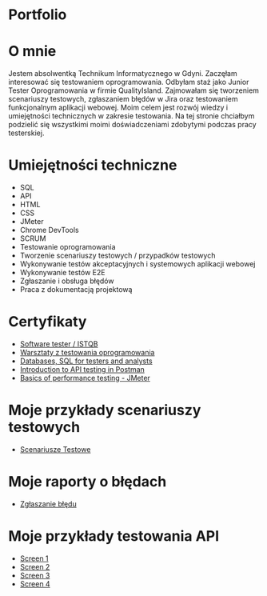 # Portfolio

# O mnie

Jestem absolwentką Technikum Informatycznego w Gdyni. Zaczęłam interesować się testowaniem oprogramowania. Odbyłam staż jako Junior Tester Oprogramowania w firmie QualityIsland. Zajmowałam się tworzeniem scenariuszy testowych, zgłaszaniem błędów w Jira oraz testowaniem funkcjonalnym aplikacji webowej. Moim celem jest rozwój wiedzy i umiejętności technicznych w zakresie testowania.
Na tej stronie chciałbym podzielić się wszystkimi moimi doświadczeniami zdobytymi podczas pracy testerskiej.

# Umiejętności techniczne

* SQL
* API
* HTML
* CSS
* JMeter
* Chrome DevTools
* SCRUM
* Testowanie oprogramowania
* Tworzenie scenariuszy testowych / przypadków testowych
* Wykonywanie testów akceptacyjnych i systemowych aplikacji webowej
* Wykonywanie testów E2E
* Zgłaszanie i obsługa błędów
* Praca z dokumentacją projektową

# Certyfikaty

* [Software tester / ISTQB](https://verified.sertifier.com/en/verify/14967931727049/?ref=email)
* [Warsztaty z testowania oprogramowania](https://verified.sertifier.com/en/verify/45903686315673/?ref=email)
* [Databases, SQL for testers and analysts](https://verified.sertifier.com/en/verify/69747822201899/?ref=email)
* [Introduction to API testing in Postman](https://verified.sertifier.com/en/verify/09024052857712/?ref=email)
* [Basics of performance testing - JMeter](https://verified.sertifier.com/en/verify/88020471761589/?ref=email)




# Moje przykłady scenariuszy testowych
* [Scenariusze Testowe](https://docs.google.com/spreadsheets/d/1-_SAIhu9nLwYisdWURTXQPPpTDfcQXt7/edit?usp=drive_link&ouid=114041096437857829495&rtpof=true&sd=true)

# Moje raporty o błędach
* [Zgłaszanie błędu](https://drive.google.com/file/d/1toDMhDgKyc4zow8LMf4WrNmcX9SV8X7L/view?usp=drive_link)

# Moje przykłady testowania API
* [Screen 1](https://drive.google.com/file/d/12DGpJkfe84sTBWxEAPzUm0gRx89XfaRa/view?usp=drive_link)
* [Screen 2](https://drive.google.com/file/d/1kgJYhGUSUV4PvkZmy5wgjlporGprDPy0/view?usp=drive_link)
* [Screen 3](https://drive.google.com/file/d/1d1HBWQiMPpmnWEP0MC-Rpe6ESHPEIib7/view?usp=drive_link)
* [Screen 4](https://drive.google.com/file/d/1Zu2AZE6T9qV621qVlrw015oH-HGedrsS/view?usp=drive_link)









